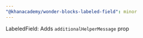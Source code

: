 ```yaml
---
"@khanacademy/wonder-blocks-labeled-field": minor
---
```


LabeledField: Adds `additionalHelperMessage` prop
